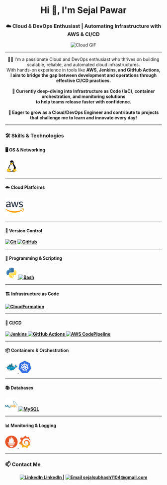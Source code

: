 <h1 align="center">Hi 👋, I'm Sejal Pawar</h1>
<h3 align="center">☁️ Cloud & DevOps Enthusiast | Automating Infrastructure with AWS & CI/CD</h3>

<p align="center">
  <img src="https://media.giphy.com/media/qgQUggAC3Pfv687qPC/giphy.gif" width="300" alt="Cloud GIF">
</p>

---

<p align="center">
  👩‍💻 I'm a passionate Cloud and DevOps enthusiast who thrives on building scalable, reliable, and automated cloud infrastructures. <br>
  With hands-on experience in tools like <strong>AWS, Jenkins, <!-- Docker, Terraform,</strong> --> and <strong>GitHub Actions</strong>, <br>
  I aim to bridge the gap between development and operations through effective CI/CD practices. <br><br>
  🔧 Currently deep-diving into <strong>Infrastructure as Code (IaC)</strong>, container orchestration, and monitoring solutions <br>
  to help teams release faster with confidence. <br><br>
  🚀 Eager to grow as a Cloud/DevOps Engineer and contribute to projects that challenge me to learn and innovate every day!
</p>

---

### 🛠️ Skills & Technologies

#### 🖥️ OS & Networking  
<a href="https://www.linux.org/" target="_blank">
  <img src="https://raw.githubusercontent.com/devicons/devicon/master/icons/linux/linux-original.svg" alt="Linux" width="40" height="40"/>
</a>

---

#### ☁️ Cloud Platforms  
<a href="https://aws.amazon.com/" target="_blank">
  <img src="https://raw.githubusercontent.com/devicons/devicon/master/icons/amazonwebservices/amazonwebservices-original-wordmark.svg" alt="AWS" width="60" height="60"/>
</a>

---

#### 📂 Version Control  
<a href="https://git-scm.com/" target="_blank">
  <img src="https://www.vectorlogo.zone/logos/git-scm/git-scm-icon.svg" alt="Git" width="40" height="40"/>
</a>
<a href="https://github.com/" target="_blank">
  <img src="https://github.githubassets.com/images/modules/logos_page/GitHub-Mark.png" alt="GitHub" width="40" height="40"/>
</a>

---

#### 🧩 Programming & Scripting  
<a href="https://www.python.org/" target="_blank">
  <img src="https://raw.githubusercontent.com/devicons/devicon/master/icons/python/python-original.svg" alt="Python" width="40" height="40"/>
</a>
<a href="https://www.gnu.org/software/bash/" target="_blank">
  <img src="https://upload.wikimedia.org/wikipedia/commons/4/4b/Bash_Logo_Colored.svg" alt="Bash" width="40" height="40"/>
</a>

---

#### 🏗️ Infrastructure as Code  
<!-- 
<a href="https://www.terraform.io/" target="_blank">
  <img src="https://www.vectorlogo.zone/logos/terraformio/terraformio-icon.svg" alt="Terraform" width="40" height="40"/>
</a>
 <a href="https://www.ansible.com/" target="_blank">
  <img src="https://cdn.worldvectorlogo.com/logos/ansible.svg" alt="Ansible" width="40" height="40"/>
</a>
 -->
<a href="https://aws.amazon.com/cloudformation/" target="_blank">
  <img src="https://encrypted-tbn0.gstatic.com/images?q=tbn:ANd9GcSzGLlPqpEbrb9yFSfCEqzAFsan5rowLjjhgA&s" alt="CloudFormation" width="40" height="40"/>
</a>


---

#### 🚀 CI/CD  
<a href="https://www.jenkins.io/" target="_blank">
  <img src="https://www.vectorlogo.zone/logos/jenkins/jenkins-icon.svg" alt="Jenkins" width="40" height="40"/>
</a>
<a href="https://github.com/features/actions" target="_blank">
  <img src="https://avatars.githubusercontent.com/u/44036562?s=280&v=4" alt="GitHub Actions" width="40" height="40"/>
</a>
<a href="https://aws.amazon.com/codepipeline/" target="_blank">
  <img src="https://raw.githubusercontent.com/aws/aws-codestar/master/images/codepipeline.png" alt="AWS CodePipeline" width="40" height="40"/>
</a>

<!-- 
---
#### 🔐 Security & Compliance  
<a href="https://www.sonarsource.com/products/sonarqube/" target="_blank">
  <img src="https://seeklogo.com/images/S/sonarqube-logo-6F6A4E06CE-seeklogo.com.png" alt="SonarQube" width="40" height="40"/>
</a>
<a href="https://owasp.org/" target="_blank">
  <img src="https://owasp.org/assets/images/logo.png" alt="OWASP" width="40" height="40"/>
</a>
<a href="https://aquasecurity.github.io/trivy/" target="_blank">
  <img src="https://avatars.githubusercontent.com/u/5429470?s=200&v=4" alt="Trivy" width="40" height="40"/>
</a>
-->
---

#### 📦 Containers & Orchestration  
<a href="https://www.docker.com/" target="_blank">
  <img src="https://raw.githubusercontent.com/devicons/devicon/master/icons/docker/docker-original.svg" alt="Docker" width="40" height="40"/>
</a>
<a href="https://kubernetes.io/" target="_blank">
  <img src="https://raw.githubusercontent.com/devicons/devicon/master/icons/kubernetes/kubernetes-plain.svg" alt="Kubernetes" width="40" height="40"/>
</a>

---

#### 📚 Databases  
<a href="https://www.mysql.com/" target="_blank">
  <img src="https://raw.githubusercontent.com/devicons/devicon/master/icons/mysql/mysql-original-wordmark.svg" alt="MySQL" width="40" height="40"/>
</a>

<a href="https://www.mysql.com/" target="_blank">
  <img src="https://w7.pngwing.com/pngs/441/460/png-transparent-postgresql-plain-wordmark-logo-icon.png" alt="MySQL" width="40" height="40"/>
</a>



---

#### 📊 Monitoring & Logging  
<a href="https://prometheus.io/" target="_blank">
  <img src="https://raw.githubusercontent.com/devicons/devicon/master/icons/prometheus/prometheus-original.svg" alt="Prometheus" width="40" height="40"/>
</a>
<a href="https://grafana.com/" target="_blank">
  <img src="https://raw.githubusercontent.com/devicons/devicon/master/icons/grafana/grafana-original.svg" alt="Grafana" width="40" height="40"/>
</a>


---

### 📫 Contact Me
<!--
<p align="center">
  <a href="https://www.linkedin.com/in/sejalspawar" target="_blank">
    <img src="https://img.icons8.com/color/48/linkedin.png" alt="LinkedIn" width="30" height="30"/>
  </a>
  &nbsp;
  <a href="mailto:sejalsubhash1104@gmail.com">
    <img src="https://img.icons8.com/color/48/gmail-new.png" alt="Email" width="30" height="30"/>
  </a>
</p>
-->

<p align="center">
  <a href="https://www.linkedin.com/in/sejalspawar" target="_blank">
    <img src="https://img.icons8.com/color/48/linkedin.png" alt="LinkedIn" width="30" height="30"/> LinkedIn
  </a> |
  <a href="mailto:sejalsubhash1104@gmail.com">
    <img src="https://img.icons8.com/color/48/gmail-new.png" alt="Email" width="30" height="30"/> sejalsubhash1104@gmail.com
  </a>
</p>

